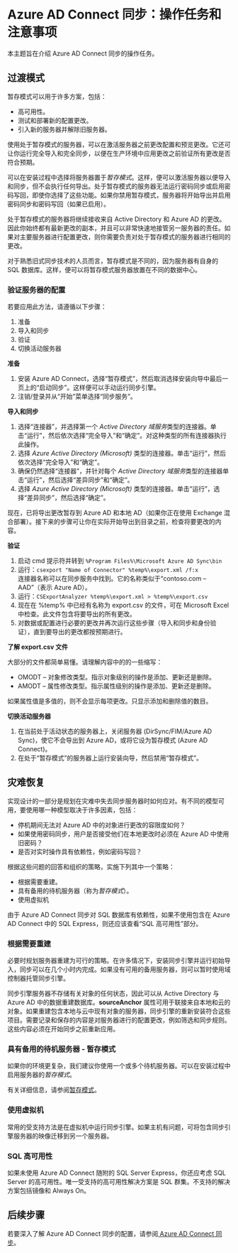 <properties
   pageTitle="Azure AD Connect 同步：操作任务和注意事项"
   description="本主题介绍 Azure AD Connect 同步的操作任务，以及如何准备运行此组件。"
   services="active-directory"
   documentationCenter=""
   authors="AndKjell"
   manager="msStevenPo"
   editor=""/>

<tags
   ms.service="active-directory"
   ms.date="09/08/2015"
   wacn.date="01/29/2016"/>

# Azure AD Connect 同步：操作任务和注意事项
本主题旨在介绍 Azure AD Connect 同步的操作任务。

## <a name="staging-mode"></a>过渡模式
暂存模式可以用于许多方案，包括：

-	高可用性。
-	测试和部署新的配置更改。
-	引入新的服务器并解除旧服务器。

使用处于暂存模式的服务器，可以在激活服务器之前更改配置和预览更改。它还可让你运行完全导入和完全同步，以便在生产环境中应用更改之前验证所有更改是否符合预期。

可以在安装过程中选择将服务器置于*暂存模式*。这样，便可以激活服务器以便导入和同步，但不会执行任何导出。处于暂存模式的服务器无法运行密码同步或启用密码写回，即使你选择了这些功能。如果你禁用暂存模式，服务器将开始导出并启用密码同步和密码写回（如果已启用）。

处于暂存模式的服务器将继续接收来自 Active Directory 和 Azure AD 的更改。因此你始终都有最新更改的副本，并且可以非常快速地接管另一服务器的责任。如果对主要服务器进行配置更改，则你需要负责对处于暂存模式的服务器进行相同的更改。

对于熟悉旧式同步技术的人员而言，暂存模式是不同的，因为服务器有自身的 SQL 数据库。这样，便可以将暂存模式服务器放置在不同的数据中心。

### 验证服务器的配置
若要应用此方法，请遵循以下步骤：

1. 准备
2. 导入和同步
3. 验证
4. 切换活动服务器

**准备**

1. 安装 Azure AD Connect，选择“暂存模式”，然后取消选择安装向导中最后一页上的“启动同步”。这样便可以手动运行同步引擎。
2. 注销/登录并从“开始”菜单选择“同步服务”。

**导入和同步**

1. 选择“连接器”，并选择第一个 *Active Directory 域服务*类型的连接器。单击“运行”，然后依次选择“完全导入”和“确定”。对这种类型的所有连接器执行此操作。
2. 选择 *Azure Active Directory (Microsoft)* 类型的连接器。单击“运行”，然后依次选择“完全导入”和“确定”。
4. 确保仍然选择“连接器”，并针对每个 *Active Directory 域服务*类型的连接器单击“运行”，然后选择“差异同步”和“确定”。
5. 选择 *Azure Active Directory (Microsoft)* 类型的连接器。单击“运行”，选择“差异同步”，然后选择“确定”。

现在，已将导出更改暂存到 Azure AD 和本地 AD（如果你正在使用 Exchange 混合部署）。接下来的步骤可让你在实际开始导出到目录之前，检查将要更改的内容。

**验证**

1. 启动 cmd 提示符并转到 `%Program Files%\Microsoft Azure AD Sync\bin`
2. 运行：`csexport "Name of Connector" %temp%\export.xml /f:x`<BR/> 
连接器名称可以在同步服务中找到。它的名称类似于“contoso.com – AAD”（表示 Azure AD）。
3. 运行：`CSExportAnalyzer %temp%\export.xml > %temp%\export.csv`
4. 现在在 %temp% 中已经有名称为 export.csv 的文件，可在 Microsoft Excel 中检查。此文件包含将要导出的所有更改。
5. 对数据或配置进行必要的更改并再次运行这些步骤（导入和同步和身份验证），直到要导出的更改都按预期进行。

**了解 export.csv 文件**

大部分的文件都简单易懂。请理解内容中的的一些缩写：

- OMODT – 对象修改类型。指示对象级别的操作是添加、更新还是删除。
- AMODT – 属性修改类型。指示属性级别的操作是添加、更新还是删除。

如果属性值是多值的，则不会显示每项更改。只显示添加和删除值的数目。

**切换活动服务器**

1. 在当前处于活动状态的服务器上，关闭服务器 (DirSync/FIM/Azure AD Sync)，使它不会导出到 Azure AD，或将它设为暂存模式 (Azure AD Connect)。
2. 在处于“暂存模式”的服务器上运行安装向导，然后禁用“暂存模式”。

## 灾难恢复
实现设计的一部分是规划在灾难中失去同步服务器时如何应对。有不同的模型可用，要使用哪一种模型取决于许多因素，包括：

-	停机期间无法对 Azure AD 中的对象进行更改的容限度如何？
-	如果使用密码同步，用户是否接受他们在本地更改时必须在 Azure AD 中使用旧密码？
-	是否对实时操作具有依赖性，例如密码写回？

根据这些问题的回答和组织的策略，实施下列其中一个策略：

-	根据需要重建。
-	具有备用的待机服务器（称为*暂存模式*）。
-	使用虚拟机

由于 Azure AD Connect 同步对 SQL 数据库有依赖性，如果不使用包含在 Azure AD Connect 中的 SQL Express，则还应该查看“SQL 高可用性”部分。

### 根据需要重建
必要时规划服务器重建为可行的策略。在许多情况下，安装同步引擎并运行初始导入，同步可以在几个小时内完成。如果没有可用的备用服务器，则可以暂时使用域控制器托管同步引擎。

同步引擎服务器不存储有关对象的任何状态，因此可以从 Active Directory 与 Azure AD 中的数据重建数据库。**sourceAnchor** 属性可用于联接来自本地和云的对象。如果重建包含本地与云中现有对象的服务器，同步引擎的重新安装符合这些项目。需要记录和保存的内容是对服务器进行的配置更改，例如筛选和同步规则。这些内容必须在开始同步之前重新应用。

### 具有备用的待机服务器 - 暂存模式
如果你的环境更复杂，我们建议你使用一个或多个待机服务器。可以在安装过程中启用服务器的*暂存模式*。

有关详细信息，请参阅[暂存模式](#staging-mode)。

### 使用虚拟机
常用的受支持方法是在虚拟机中运行同步引擎。如果主机有问题，可将包含同步引擎服务器的映像迁移到另一个服务器。

### SQL 高可用性
如果未使用 Azure AD Connect 随附的 SQL Server Express，你还应考虑 SQL Server 的高可用性。唯一受支持的高可用性解决方案是 SQL 群集。不支持的解决方案包括镜像和 Always On。

## 后续步骤
若要深入了解 Azure AD Connect 同步的配置，请参阅[ Azure AD Connect 同步](/documentation/articles/active-directory-aadconnectsync-whatis)。

<!---HONumber=74-->